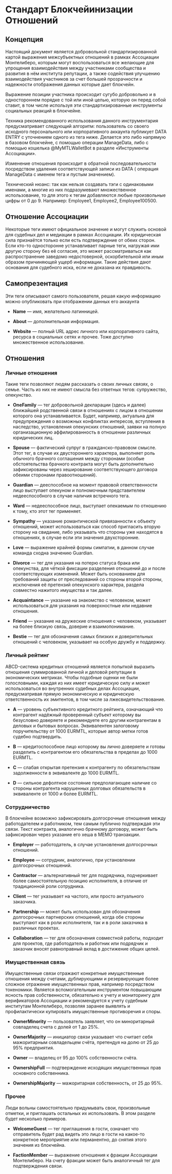 # Стандарт Блокчейинизации Отношений

## Концепция

Настоящий документ является добровольной стандартизированной картой выражения межсубъектных отношений в рамках
Ассоциации Монтелиберо, которым могут воспользоваться все желающие для упрощения взаимодействия между участниками
сообщества и развития в нём института репутации, а также содействия улучшению взаимодействия участников за счет большей
прозрачности и надежности отображения данных которые дает блокчейн.

Выражение позиции участника происходит сугубо добровольно и в одностороннем порядке с той или иной целью, которую он
перед собой ставит, в том числе используя эти стандартизированные инструменты социальных реакций в блокчейне.

Техника рекомендованного использования данного инструментария предусматривает следующий алгоритм: пользователь со своего
исходного персонального или корпоративного аккаунта публикует DATA ENTRY с уточнением одного из тега ниже. Делается это
либо напрямую в базовом блокчейне, с помощью операции ManageData, либо с помощью кошелька @MyMTLWalletBot в разделе
«Инструменты Ассоциации».

Изменение отношения происходит в обратной последовательности посредством удаления соответствующей записи из DATA (
операция ManageData с именем тега и пустым значением).

Технический нюанс: так как нельзя создавать тэги с одинаковыми именами, а многие из них подразумевают множественное
использование, то для этого к тегам добавляются любые произвольные цифры от 0 до 9. Например: Employee1, Employee2,
Employee100500.

## Отношение Ассоциации

Некоторые теги имеют официальное значение и могут служить основой для судебных дел и медиации в рамках Ассоциации. Их
юридическая сила признаётся только если есть подтверждение от обеих сторон. Если кто-то односторонне устанавливает
парные теги, нагружая ими другую сторону без её согласия, это может рассматриваться как распространение заведомо
недостоверной, оскорбительной или иным образом причиняющей ущерб информации. Такие действия дают основания для судебного
иска, если не доказана их правдивость.

## Самопрезентация

Эти теги описывают самого пользователя, решая какую информацию можно опубликовать при отображении данных его аккаунта

* **Name** — имя, желательно латинницей.

* **About** — дополнительная информация.

* **Website** — полный URL адрес личного или корпоративного сайта, ресурса в социальных сетях и прочее. Тоже доступно
  множественное использование.

## Отношения

### Личные отношения

Такие теги позволяют людям рассказать о своих личных связях, о семье. Часть из них не имеют смысла без ответных тегов:
супружество, опекунство.

* **OneFamily** — тег добровольной декларации (здесь и далее) ближайшей родственной связи в отношениях с лицом в
  отношении которого она устанавливается. Будет, например, актуальна для предупреждения о возможных конфликтах
  интересов, вступления в наследство, установления опекунских отношений, заявки на полную организационную
  аффилированность в отношении различных юридических лиц.

* **Spouse** — фактический супруг в гражданско-правовом смысле. Этот тег, в случае их двустороннего характера, выполняет
  роль обычного брачного соглашения между сторонами (особые обстоятельства брачного контракта могут быть дополнительно
  зафиксированы через хеширование соответствующего договора обеими сторонами правоотношений).

* **Guardian** — дееспособное на момент правовой ответственности лицо выступает опекуном и полномочным представителем
  недееспособного в случае наличия встречного тега.

* **Ward** — недееспособное лицо, выступает опекаемым по отношению к тому, кто этот тег применяет.

* **Sympathy** — указание романтической привязанности к объекту отношений, может использоваться как способ пригласить
  вторую сторону на свидание, либо указывать что стороны уже находятся в отношениях, в случае если эти значения
  двухсторонние.

* **Love** — выражение крайней формы симпатии, в данном случае команда сходна значению Guardian.

* **Divorce** — тег для указания на потерю статуса брака или опекунства, для чёткой фиксации разделения отношений до и
  после соответствующих изменений. Может быть основанием для требований защиты от преследований со стороны второй
  стороны, исключения её претензий опекунского характера, раздела совместно нажитого имущества и так далее.

* **Acquaintance** — указание на знакомство с человеком, может использоваться для указания на поверхностные или
  недавние отношения.

* **Friend** — указание на дружеские отношения с человеком, указывает на более близкую связь, доверие и взаимопонимание.

* **Bestie** — тег для обозначения самых близких и доверительных отношений с человеком, указывает на особую дружбу и
  поддержку.

### Личный рейтинг

АBСD-система кредитных отношений является попыткой выразить отношения суммированной личной и деловой репутации в
экономических метриках. Чтобы подобные оценки не были голословными, каждая из них имеет юридическую силу и может
использоваться во внутренних судебных делах Ассоциации, предусматривая прямую экономическую и юридическую
ответственность их эмитентов, в том числе за лжесвидетельствование.

* **А** — уровень субъективного кредитного рейтинга, означающий что контрагент надёжный проверенный субъект которому вы
  безусловно доверяете и рекомендуете его другим контрагентам в деловых и бытовых вопросах. Эквивалентен залоговому
  поручительству от 1000 EURMTL, которые автор метки готов судебно подтвердить.

* **B** — кредитоспособное лицо которому вы лично доверяете и готовы разделить с контрагентом его обязательства в
  пределах до 1000 EURMTL.

* **C** — слабая открытая претензия к контрагенту по обязательствам задолженности в эквиваленте до 1000 EURMTL.

* **D** — сильное дефолтное состояние предполагающее наличие со стороны контрагента нарушенных долговых обязательств в
  эквиваленте от 1000 и более EURMTL.

### Сотрудничество

В блокчейне возможно зафиксировать долгосрочные отношения между работодателем и работником, тем самым публично
подтверждая эти связи. Текст контракта, аналогично брачному договору, может быть зафиксирован через указание его хеша в
MEMO транзакции.

* **Employer** — работодатель, в случае установления долгосрочных отношений.

* **Employee** — сотрудник, аналогично, при установлении долгосрочных отношений.

* **Contractor** — альтернативный тег для подрядчика, подчеркивает более самостоятельную позицию исполнителя, в отличие
  от традиционной роли сотрудника.

* **Client** — тег указывает на частого, или просто актуального заказчика.

* **Partnership** — может быть использован для обозначения долгосрочных партнерских отношений, когда обе стороны
  выступают как в роли исполнителя, так и в роли заказчика в различных проектах.

* **Collaboration** — тег для обозначения совместной работы, подходит для проектов, где работодатель и работник или
  подрядчик и заказчик вносят равноправный вклад в достижение общих целей.

### Имущественная связь

Имущественные связи отражают конкретные имущественные отношения между счетами, дублирующими и резервирующие более
сложное отражение имущественных прав, например посредством токеномики. Является вспомогательным инструментом повышающим
ясность прав собственности, обязательно к учету и мониторингу для верификаторов Ассоциации и рекомендуется к учету
судебным институтам Монтелиберо, позволяя заранее выявлять и профилактически купировать имущественные противоречия и
споры.

* **OwnerMinority** — пользователь заявляет, что он миноритарный совладелец счета с долей от 1 до 25%.

* **OwnerMajority** — инициатор связи указывает что считает себя мажоритарным совладельцем счёта, претендуя на долю от
  25 до 95% предприятия.

* **Owner** — владелец от 95 до 100% собственности счёта.

* **OwnershipFull** — подтверждение исходящих имущественных прав основного собственника.

* **OwnershipMajority** — мажоритарная собственность, от 25 до 95%.

### Прочее

Люди вольны самостоятельно придумывать свои, произвольные отметки, и приглашать остальных их использовать. В этом
разделе будет несколько примеров.

* **WelcomeGuest** — тег приглашения в гости, означает что отправитель будет рад видеть это лицо в гости на какое-то
  конкретное мероприятие или перманентно, до снятия этого значения из блокчейна.

* **FactionMember** — выражение отношения к фракции Ассоциации Монтелиберо. На счету фракции может быть аналогичный тег
  для подтверждения связи.
